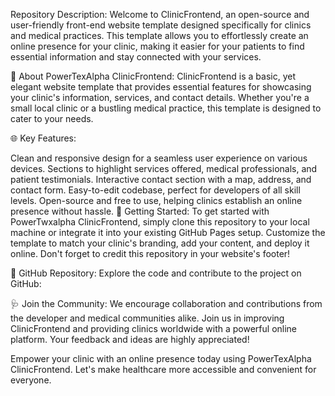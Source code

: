 Repository Description:
Welcome to ClinicFrontend, an open-source and user-friendly front-end website template designed specifically for clinics and medical practices. This template allows you to effortlessly create an online presence for your clinic, making it easier for your patients to find essential information and stay connected with your services.

🏥 About PowerTexAlpha ClinicFrontend:
ClinicFrontend is a basic, yet elegant website template that provides essential features for showcasing your clinic's information, services, and contact details. Whether you're a small local clinic or a bustling medical practice, this template is designed to cater to your needs.

🌐 Key Features:

Clean and responsive design for a seamless user experience on various devices.
Sections to highlight services offered, medical professionals, and patient testimonials.
Interactive contact section with a map, address, and contact form.
Easy-to-edit codebase, perfect for developers of all skill levels.
Open-source and free to use, helping clinics establish an online presence without hassle.
📂 Getting Started:
To get started with PowerTwxalpha ClinicFrontend, simply clone this repository to your local machine or integrate it into your existing GitHub Pages setup. Customize the template to match your clinic's branding, add your content, and deploy it online. Don't forget to credit this repository in your website's footer!

🔗 GitHub Repository:
Explore the code and contribute to the project on GitHub: 

🩺 Join the Community:
We encourage collaboration and contributions from the developer and medical communities alike. Join us in improving ClinicFrontend and providing clinics worldwide with a powerful online platform. Your feedback and ideas are highly appreciated!

Empower your clinic with an online presence today using PowerTexAlpha ClinicFrontend. Let's make healthcare more accessible and convenient for everyone.


